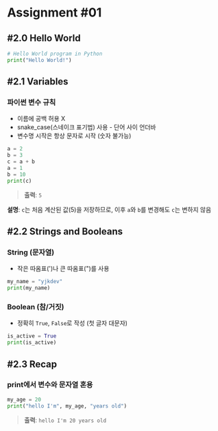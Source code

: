 # Assignment #01

## #2.0 Hello World

```python
# Hello World program in Python
print("Hello World!")
```

## #2.1 Variables

### 파이썬 변수 규칙

- 이름에 공백 허용 X
- snake_case(스네이크 표기법) 사용 - 단어 사이 언더바
- 변수명 시작은 항상 문자로 시작 (숫자 불가능)

```python
a = 2
b = 3
c = a + b
a = 1
b = 10
print(c)
```

> **출력**: `5`
> 

**설명**: `c`는 처음 계산된 값(5)을 저장하므로, 이후 `a`와 `b`를 변경해도 `c`는 변하지 않음

## #2.2 Strings and Booleans

### String (문자열)

- 작은 따옴표(')나 큰 따옴표(")를 사용

```python
my_name = "yjkdev"
print(my_name)
```

### Boolean (참/거짓)

- 정확히 `True`, `False`로 작성 (첫 글자 대문자)

```python
is_active = True
print(is_active)
```

## #2.3 Recap

### print에서 변수와 문자열 혼용

```python
my_age = 20
print("hello I'm", my_age, "years old")
```

> **출력**: `hello I'm 20 years old`